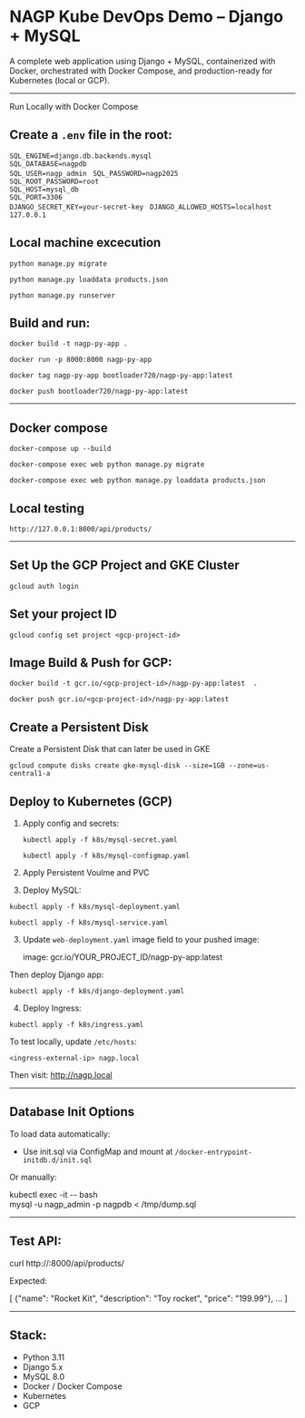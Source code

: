# NAGP Kube DevOps Demo – Django + MySQL

A complete web application using Django + MySQL, containerized with Docker, orchestrated with Docker Compose, and production-ready for Kubernetes (local or GCP).

---

Run Locally with Docker Compose

## Create a `.env` file in the root:

`SQL_ENGINE=django.db.backends.mysql`  
`SQL_DATABASE=nagpdb`  
`SQL_USER=nagp_admin ` 
`SQL_PASSWORD=nagp2025`  
`SQL_ROOT_PASSWORD=root`  
`SQL_HOST=mysql_db`  
`SQL_PORT=3306`  
`DJANGO_SECRET_KEY=your-secret-key ` 
`DJANGO_ALLOWED_HOSTS=localhost 127.0.0.1 ` 

## Local machine excecution 

`python manage.py migrate`

`python manage.py loaddata products.json`

`python manage.py runserver`

## Build and run:

`docker build -t nagp-py-app .`

`docker run -p 8000:8000 nagp-py-app`

`docker tag nagp-py-app bootloader720/nagp-py-app:latest`

`docker push bootloader720/nagp-py-app:latest`

-----------------------------------------------

## Docker compose 

`docker-compose up --build`

`docker-compose exec web python manage.py migrate`

`docker-compose exec web python manage.py loaddata products.json`


## Local testing 

`http://127.0.0.1:8000/api/products/`


---
## Set Up the GCP Project and GKE Cluster

`gcloud auth login`

## Set your project ID

`gcloud config set project <gcp-project-id>`

## Image Build & Push for GCP:

`docker build -t gcr.io/<gcp-project-id>/nagp-py-app:latest  .`

`docker push gcr.io/<gcp-project-id>/nagp-py-app:latest`

## Create a Persistent Disk 
Create a Persistent Disk that can later be used in GKE 

`gcloud compute disks create gke-mysql-disk --size=1GB --zone=us-central1-a`

## Deploy to Kubernetes (GCP)

1. Apply config and secrets:

   `kubectl apply -f k8s/mysql-secret.yaml ` 

   `kubectl apply -f k8s/mysql-configmap.yaml` 

2. Apply Persistent Voulme  and PVC 

2. Deploy MySQL:

`kubectl apply -f k8s/mysql-deployment.yaml`

`kubectl apply -f k8s/mysql-service.yaml`   

3. Update `web-deployment.yaml` image field to your pushed image:

   image: gcr.io/YOUR_PROJECT_ID/nagp-py-app:latest

Then deploy Django app:

`kubectl apply -f k8s/django-deployment.yaml`  

 4. Deploy Ingress:

`kubectl apply -f k8s/ingress.yaml`  

To test locally, update `/etc/hosts`:

`<ingress-external-ip> nagp.local`  

Then visit: http://nagp.local


---

## Database Init Options

To load data automatically:
- Use init.sql via ConfigMap and mount at `/docker-entrypoint-initdb.d/init.sql`

Or manually:

kubectl exec -it <mysql-pod> -- bash  
mysql -u nagp_admin -p nagpdb < /tmp/dump.sql

---

## Test API:

curl http://<web-ip-address>:8000/api/products/

Expected:

[
  {"name": "Rocket Kit", "description": "Toy rocket", "price": "199.99"},
  ...
]

---

## Stack:

- Python 3.11
- Django 5.x
- MySQL 8.0
- Docker / Docker Compose
- Kubernetes
- GCP